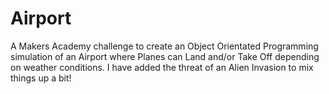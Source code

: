 Airport
=======

A Makers Academy challenge to create an Object Orientated Programming simulation of an Airport where Planes can Land and/or Take Off depending on weather conditions. I have added the threat of an Alien Invasion to mix things up a bit!
